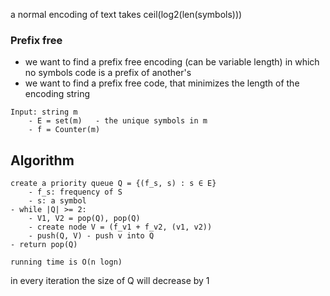 a normal encoding of text takes ceil(log2(len(symbols)))

### Prefix free
- we want to find a prefix free encoding (can be variable length) in which no symbols code is a prefix of another's
- we want to find a prefix free code, that minimizes the length of the encoding string


```
Input: string m 
	- E = set(m)   - the unique symbols in m
	- f = Counter(m)
```

## Algorithm
```
create a priority queue Q = {(f_s, s) : s ∈ E}
	- f_s: frequency of S
	- s: a symbol
- while |Q| >= 2:
	- V1, V2 = pop(Q), pop(Q)
	- create node V = (f_v1 + f_v2, (v1, v2))
	- push(Q, V) - push v into Q
- return pop(Q)

running time is O(n logn)
```

in every iteration the size of Q will decrease by 1